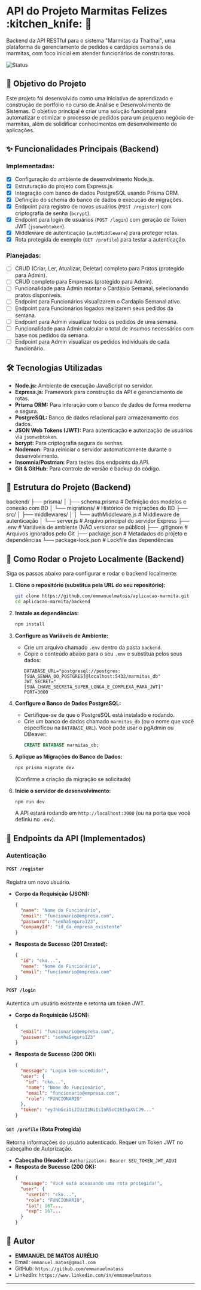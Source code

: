 # API do Projeto Marmitas Felizes :kitchen_knife: :stew:

Backend da API RESTful para o sistema "Marmitas da Thaithai", uma plataforma de gerenciamento de pedidos e cardápios semanais de marmitas, com foco inicial em atender funcionários de construtoras.

![Status](https://img.shields.io/badge/status-em%20desenvolvimento-yellow)

## :dart: Objetivo do Projeto

Este projeto foi desenvolvido como uma iniciativa de aprendizado e construção de portfólio no curso de Análise e Desenvolvimento de Sistemas. O objetivo principal é criar uma solução funcional para automatizar e otimizar o processo de pedidos para um pequeno negócio de marmitas, além de solidificar conhecimentos em desenvolvimento de aplicações.

## :sparkles: Funcionalidades Principais (Backend)

### Implementadas:
* [x] Configuração do ambiente de desenvolvimento Node.js.
* [x] Estruturação do projeto com Express.js.
* [x] Integração com banco de dados PostgreSQL usando Prisma ORM.
* [x] Definição do schema do banco de dados e execução de migrações.
* [x] Endpoint para registro de novos usuários (`POST /register`) com criptografia de senha (`bcrypt`).
* [x] Endpoint para login de usuários (`POST /login`) com geração de Token JWT (`jsonwebtoken`).
* [x] Middleware de autenticação (`authMiddleware`) para proteger rotas.
* [x] Rota protegida de exemplo (`GET /profile`) para testar a autenticação.

### Planejadas:
* [ ] CRUD (Criar, Ler, Atualizar, Deletar) completo para Pratos (protegido para Admin).
* [ ] CRUD completo para Empresas (protegido para Admin).
* [ ] Funcionalidade para Admin montar o Cardápio Semanal, selecionando pratos disponíveis.
* [ ] Endpoint para Funcionários visualizarem o Cardápio Semanal ativo.
* [ ] Endpoint para Funcionários logados realizarem seus pedidos da semana.
* [ ] Endpoint para Admin visualizar todos os pedidos de uma semana.
* [ ] Funcionalidade para Admin calcular o total de insumos necessários com base nos pedidos da semana.
* [ ] Endpoint para Admin visualizar os pedidos individuais de cada funcionário.

## :hammer_and_wrench: Tecnologias Utilizadas

* **Node.js:** Ambiente de execução JavaScript no servidor.
* **Express.js:** Framework para construção da API e gerenciamento de rotas.
* **Prisma ORM:** Para interação com o banco de dados de forma moderna e segura.
* **PostgreSQL:** Banco de dados relacional para armazenamento dos dados.
* **JSON Web Tokens (JWT):** Para autenticação e autorização de usuários via `jsonwebtoken`.
* **bcrypt:** Para criptografia segura de senhas.
* **Nodemon:** Para reiniciar o servidor automaticamente durante o desenvolvimento.
* **Insomnia/Postman:** Para testes dos endpoints da API.
* **Git & GitHub:** Para controle de versão e backup do código.

## :file_folder: Estrutura do Projeto (Backend)

backend/
├── prisma/
│   ├── schema.prisma      # Definição dos modelos e conexão com BD
│   └── migrations/        # Histórico de migrações do BD
├── src/
│   ├── middlewares/
│   │   └── authMiddleware.js # Middleware de autenticação
│   └── server.js          # Arquivo principal do servidor Express
├── .env                   # Variáveis de ambiente (NÃO versionar se público)
├── .gitignore             # Arquivos ignorados pelo Git
├── package.json           # Metadados do projeto e dependências
└── package-lock.json      # Lockfile das dependências

## :rocket: Como Rodar o Projeto Localmente (Backend)

Siga os passos abaixo para configurar e rodar o backend localmente:

1.  **Clone o repositório (substitua pela URL do seu repositório):**
    ```bash
    git clone https://github.com/emmanuelmatoss/aplicacao-marmita.git
    cd aplicacao-marmita/backend
    ```

2.  **Instale as dependências:**
    ```bash
    npm install
    ```

3.  **Configure as Variáveis de Ambiente:**
    * Crie um arquivo chamado `.env` dentro da pasta `backend`.
    * Copie o conteúdo abaixo para o seu `.env` e substitua pelos seus dados:
        ```env
        DATABASE_URL="postgresql://postgres:[SUA_SENHA_DO_POSTGRES]@localhost:5432/marmitas_db"
        JWT_SECRET="[SUA_CHAVE_SECRETA_SUPER_LONGA_E_COMPLEXA_PARA_JWT]"
        PORT=3000
        ```

4.  **Configure o Banco de Dados PostgreSQL:**
    * Certifique-se de que o PostgreSQL está instalado e rodando.
    * Crie um banco de dados chamado `marmitas_db` (ou o nome que você especificou na `DATABASE_URL`). Você pode usar o pgAdmin ou DBeaver:
        ```sql
        CREATE DATABASE marmitas_db;
        ```

5.  **Aplique as Migrações do Banco de Dados:**
    ```bash
    npx prisma migrate dev
    ```
    (Confirme a criação da migração se solicitado)

6.  **Inicie o servidor de desenvolvimento:**
    ```bash
    npm run dev
    ```
    A API estará rodando em `http://localhost:3000` (ou na porta que você definiu no `.env`).

## :electric_plug: Endpoints da API (Implementados)

### Autenticação

#### `POST /register`
Registra um novo usuário.

* **Corpo da Requisição (JSON):**
    ```json
    {
      "name": "Nome do Funcionário",
      "email": "funcionario@empresa.com",
      "password": "senhaSegura123",
      "companyId": "id_da_empresa_existente"
    }
    ```
* **Resposta de Sucesso (201 Created):**
    ```json
    {
      "id": "cko...",
      "name": "Nome do Funcionário",
      "email": "funcionario@empresa.com"
    }
    ```

#### `POST /login`
Autentica um usuário existente e retorna um token JWT.

* **Corpo da Requisição (JSON):**
    ```json
    {
      "email": "funcionario@empresa.com",
      "password": "senhaSegura123"
    }
    ```
* **Resposta de Sucesso (200 OK):**
    ```json
    {
      "message": "Login bem-sucedido!",
      "user": {
        "id": "cko...",
        "name": "Nome do Funcionário",
        "email": "funcionario@empresa.com",
        "role": "FUNCIONARIO"
      },
      "token": "eyJhbGciOiJIUzI1NiIsInR5cCI6IkpXVCJ9..."
    }
    ```

#### `GET /profile` (Rota Protegida)
Retorna informações do usuário autenticado. Requer um Token JWT no cabeçalho de Autorização.

* **Cabeçalho (Header):**
    `Authorization: Bearer SEU_TOKEN_JWT_AQUI`
* **Resposta de Sucesso (200 OK):**
    ```json
    {
      "message": "Você está acessando uma rota protegida!",
      "user": {
        "userId": "cko...",
        "role": "FUNCIONARIO",
        "iat": 167...,
        "exp": 167...
      }
    }
    ```

## :construction_worker: Autor

* **EMMANUEL DE MATOS AURÉLIO**
* Email: `emmanuel.matos@gmail.com`
* GitHub: `https://github.com/emmanuelmatoss`
* LinkedIn: `https://www.linkedin.com/in/emmanuelmatoss`

---